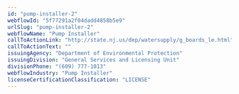 ```yaml
---
id: "pump-installer-2"
webflowId: "5f77291a2f04dadd4858b5e9"
urlSlug: "pump-installer-2"
webflowName: "Pump Installer"
callToActionLink: "http://state.nj.us/dep/watersupply/g_boards_le.html"
callToActionText: ""
issuingAgency: "Department of Environmental Protection"
issuingDivision: "General Services and Licensing Unit"
divisionPhone: "(609) 777-1013"
webflowIndustry: "Pump Installer"
licenseCertificationClassification: "LICENSE"
---
```

